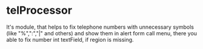 telProcessor
============

It's module, that helps to fix telephone numbers with unnecessary symbols (like "%",":","|" and others) and show them in alert form call menu,  there you able to fix number int textField, if region is missing.
